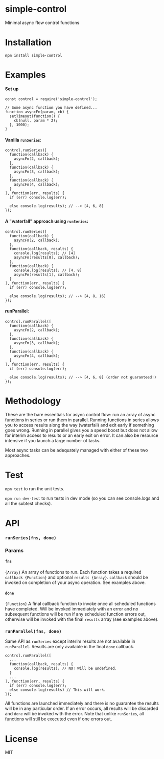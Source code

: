 # simple-control
Minimal async flow control functions

# Installation
`npm install simple-control`

# Examples
#### Set up
```
const control = require('simple-control');

// Some async function you have defined...
function asyncFn(param, cb) {
  setTimeout(function() {
    cb(null, param * 2);
  }, 1000);
}
```

#### Vanilla `runSeries`:

```
control.runSeries([
  function(callback) {
    asyncFn(2, callback);
  },
  function(callback) {
    asyncFn(3, callback);
  },
  function(callback) {
    asyncFn(4, callback);
  }
], function(err, results) {
  if (err) console.log(err);

  else console.log(results); // --> [4, 6, 8]
});
```

#### A "waterfall" approach using `runSeries`:

```
control.runSeries([
  function(callback) {
    asyncFn(2, callback);
  },
  function(callback, results) {
    console.log(results); // [4]
    asyncFn(results[0], callback);
  },
  function(callback) {
    console.log(results); // [4, 8]
    asyncFn(results[1], callback);
  }
], function(err, results) {
  if (err) console.log(err);

  else console.log(results); // --> [4, 8, 16]
});
```

#### runParallel:

```
control.runParallel([
  function(callback) {
    asyncFn(2, callback);
  },
  function(callback) {
    asyncFn(3, callback);
  },
  function(callback) {
    asyncFn(4, callback);
  }
], function(err, results) {
  if (err) console.log(err);

  else console.log(results); // --> [4, 6, 8] (order not guaranteed!)
});
```

# Methodology
These are the bare essentials for async control flow: run an array of async functions in series or run them in parallel.  Running functions in series allows you to access results along the way (waterfall) and exit early if something goes wrong. Running in parallel gives you a speed boost but does not allow for interim access to results or an early exit on error. It can also be resource intensive if you launch a large number of tasks.

Most async tasks can be adequately managed with either of these two approaches.

# Test
`npm test` to run the unit tests.

`npm run dev-test` to run tests in dev mode (so you can see console.logs and all the subtest checks).

# API
### `runSeries(fns, done)`

### Params
#### `fns`
`{Array}` An array of functions to run. Each function takes a required `callback {Function}` and optional `results {Array}`. `callback` should be invoked on completion of your async operation. See examples above.

#### `done`
`{Function}` A final callback function to invoke once all scheduled functions have completed. Will be invoked immediately with an error and no subsequent functions will be run if any scheduled function errors out, otherwise will be invoked with the final `results` array (see examples above).

### `runParallel(fns, done)`
Same API as `runSeries` except interim results are not available in `runParallel`. Results are only available in the final `done` callback.

```
control.runParallel([
  ...
  function(callback, results) {
    console.log(results); // NO! Will be undefined.
  }
  ...
], function(err, results) {
  if (err) console.log(err);
  else console.log(results) // This will work.
});
```
All functions are launched immediately and there is no guarantee the results will be in any particular order. If an error occurs, all results will be discarded and `done` will be invoked with the error. Note that unlike `runSeries`, all functions will still be executed even if one errors out.

# License
MIT
